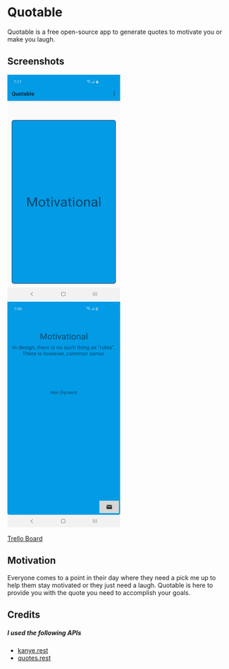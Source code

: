 # Quotable

Quotable is a free open-source app to generate quotes to motivate you or make you laugh.

## Screenshots
<img src="https://raw.githubusercontent.com/garganjohn/Quotable/master/app/src/main/res/drawable/screenshot_20190410_191749_quotable.jpg" width="256" height="512" title="Screenshot1"> <img src="https://raw.githubusercontent.com/garganjohn/Quotable/master/app/src/main/res/drawable/screenshot_20190410_194623_quotable.jpg" width="256" height="512" title="Screenshot2">







[Trello Board](https://trello.com/b/eZfDh2ES/quotable)

## Motivation

Everyone comes to a point in their day where they need a pick me up to help them stay motivated or they just need a laugh. Quotable is here to provide you with the quote you need to accomplish your goals.

## Credits

##### I used the following APIs
* [kanye.rest](https://kanye.rest/)
* [quotes.rest](https://quotes.rest/)
